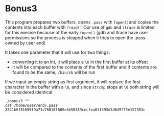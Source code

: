 # Bonus3

This program prepares two buffers, opens `.pass` with `fopen()`and copies the contents into each buffer with `fread()`
Our use of `gdb` and `ltrace` is limited for this execise because of the early `fopen()` (gdb and ltrace have user permissions so the process is stopped when it tries to open the .pass owned by user end)

It takes one parameter that it will use for two things:
- converting it to an int, it will place a `\0` in the first buffer at its offset
- it will be compared to the contents of the first buffer and if contents are found to be the same, `/bin/sh` will be run

If we input an empty string as first argument, it will replace the first character in the buffer with a `\0`, and since `strcmp` stops at `\0` both string will be considered identical

```
./bonus3 ""
cat /home/user/end/.pass
3321b6f81659f9a71c76616f606e4b50189cecfea611393d5d649f75e157353c
```
